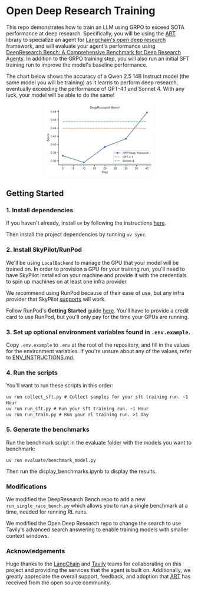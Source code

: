 # Open Deep Research Training

This repo demonstrates how to train an LLM using GRPO to exceed SOTA performance at deep research. Specifically, you will be using the [ART](https://github.com/OpenPipe/ART) library to specialize an agent for [Langchain's open deep research](https://github.com/langchain-ai/open_deep_research) framework, and will evaluate your agent's performance using [DeepResearch Bench: A Comprehensive Benchmark for Deep Research Agents](https://github.com/Ayanami0730/deep_research_bench). In addition to the GRPO training step, you will also run an initial SFT training run to improve the model's baseline performance.

The chart below shows the accuracy of a Qwen 2.5 14B Instruct model (the same model you will be training) as it learns to perform deep research, eventually exceeding the performance of GPT-4.1 and Sonnet 4. With any luck, your model will be able to do the same!

<div style="text-align: center;">
  <img src="charts/accuracy-training-progress.svg" width="300">
</div>

## Getting Started

### 1. Install dependencies

If you haven't already, install `uv` by following the instructions [here](https://docs.astral.sh/uv/getting-started/installation/).

Then install the project dependencies by running `uv sync`.

### 2. Install SkyPilot/RunPod

We'll be using `LocalBackend` to manage the GPU that your model will be trained on. In order to provision a GPU for your training run, you'll need to have SkyPilot installed on your machine and provide it with the credentials to spin up machines on at least one infra provider.

We recommend using RunPod because of their ease of use, but any infra provider that SkyPilot [supports](https://docs.skypilot.co/en/latest/overview.html#bringing-your-infra) will work.

Follow RunPod's **Getting Started** guide [here](https://docs.runpod.io/integrations/skypilot/). You'll have to provide a credit card to use RunPod, but you'll only pay for the time your GPUs are running.

### 3. Set up optional environment variables found in `.env.example`.

Copy `.env.example` to `.env` at the root of the repository, and fill in the values for the environment variables. If you're unsure about any of the values, refer to [ENV_INSTRUCTIONS.md](ENV_INSTRUCTIONS.md).

### 4. Run the scripts

You'll want to run these scripts in this order:

```
uv run collect_sft.py # Collect samples for your sft training run. ~1 Hour
uv run run_sft.py # Run your sft training run. ~1 Hour
uv run run_train.py # Run your rl training run. >1 Day
```

### 5. Generate the benchmarks

Run the benchmark script in the evaluate folder with the models you want to benchmark:

```
uv run evaluate/benchmark_model.py
```

Then run the display_benchmarks.ipynb to display the results.

### Modifications

We modified the DeepResearch Bench repo to add a new `run_single_race_bench.py` which allows you to run a single benchmark at a time, needed for running RL runs.

We modified the Open Deep Research repo to change the search to use Tavily's advanced search answering to enable training models with smaller context windows.

### Acknowledgements

Huge thanks to the [LangChain](https://github.com/langchain-ai/langchain) and [Tavily](https://github.com/tavily-ai) teams for collaborating on this project and providing the services that the agent is built on. Additionally, we greatly appreciate the overall support, feedback, and adoption that [ART](https://github.com/OpenPipe/ART) has received from the open source community.
